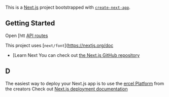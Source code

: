 This is a [Next.js](https://nextjs.org) project bootstrapped with [`create-next-app`](https://nextjs.org/docs/pages/api-reference/create-next-app).

## Getting Started

Open [htt
[API routes](https://nextjs.org/docs/pages/building-your-application/routng/ap-routes)

This project uses [`next/font`](https://nextjs.org/doc
- [Learn Next
You can check out [the Next.js GitHub repository](https://github.com/vercel/next.js) 
## D
The easiest way to deploy your Next.js app is to use the [ercel Platform](https://vercel.com/new?utm_medium=default-template&filter=next.js&utm_source=create-next-app&utm_campaign=create-next-app-readme) from the creators 
Check out  [Next.js deployment documentation](https://nextjs.org/docs/pages/building-your-application/deploying) 

